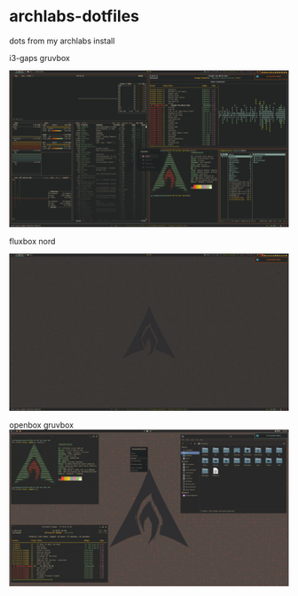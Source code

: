 # archlabs-dotfiles
dots from my archlabs install

i3-gaps gruvbox

![Screenshot](screenshot.png?raw=true)

fluxbox nord

![Screenshot](screenshot2.png?raw=true)

openbox gruvbox
![Screenshot](screenshot3.png?raw=true)
